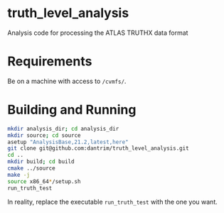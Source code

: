# truth_level_analysis
Analysis code for processing the ATLAS TRUTHX data format

# Requirements
Be on a machine with access to `/cvmfs/`.

# Building and Running
```bash
mkdir analysis_dir; cd analysis_dir
mkdir source; cd source
asetup "AnalysisBase,21.2,latest,here"
git clone git@github.com:dantrim/truth_level_analysis.git
cd ..
mkdir build; cd build
cmake ../source
make -j
source x86_64*/setup.sh
run_truth_test
```

In reality, replace the executable `run_truth_test` with the one you want.
